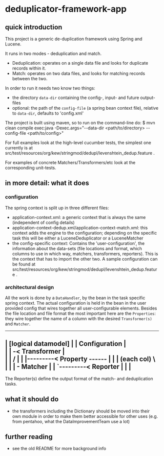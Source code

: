 # deduplicator-framework-app

## quick introduction
This project is a generic de-duplication framework using Spring and Lucene.

It runs in two modes - deduplication and match. 
- Deduplication: 
	operates on a single data file and looks for duplicate records within it.
- Match: 
	operates on two data files, and looks for matching records between the two.
	
In order to run it needs two know two things:
- the directory `data-dir` containing the config-, input- and future output- files
- optional: the path of the `config-file` (a spring bean context file), relative to `data-dir`,
  defaults to 'config.xml'

The project is built using maven, so to run on the command-line do:
$ mvn clean compile exec:java -Dexec.args="--data-dir <path/to/directory> --config-file <path/to/config>"

For full examples look at the high-level cucumber tests, the simplest one currently
is at src/test/resources/org/kew/stringmod/dedupl/levenshtein_dedup.feature .

For examples of concrete Matchers/Transformers/etc look at the corresponding unit-tests.


## in more detail: what it does

### configuration

The spring context is split up in three different files:
* application-context.xml: a generic context that is always the same (independent of config details)
* application-context-dedup.xml/application-context-match.xml:
  this context adds the engine to the configuration; depending on the specific
  task this will be either a LuceneDeduplicator or a LuceneMatcher
* the config-specific context: Contains the 'user-configuration', the information
  about the data-sets (file locations and format, which columns to use in which
  way, matchers, transformers, reporters). This is the context that has to import the other two.
  A sample configuration can be found at src/test/resources/org/kew/stringmod/dedupl/levenshtein_dedup.feature .


### architectural design
All the work is done by a `DataHandler`, by the <engine> bean in the task specific spring context.
The actual configuration is held in the <config> bean in the user provided config that wires together
all user-configurable elements. Besides the file location and file format the most important here are
the `Properties`: they wire together the name of a column with the desired `Transformer(s)` and `Matcher`.

 -----------------------------------------------------------
|                                       [logical datamodel] |
|   Configuration                                           |         
|         |                           -< Transformer        |                     
|         |                          /                      |
|         |---------< Property ------                       |
|         |           (each col)     \                      |
|         |                           - Matcher             |
|         `---------< Reporter                              |
|                                                           |
 -----------------------------------------------------------

The Reporter(s) define the output format of the match- and deduplication tasks.

## what it should do
- the transformers including the Dictionary should be moved into their own
  module in order to make them better accessible for other uses
  (e.g. from pentahoo, what the DataImprovementTeam use a lot)

## further reading
* see the old README for more background info
